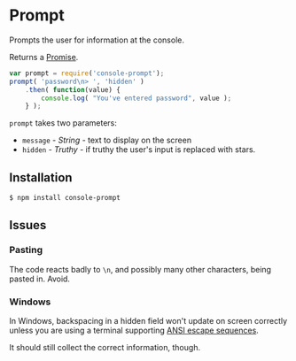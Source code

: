 # Prompt

Prompts the user for information at the console.

Returns a [Promise](http://www.html5rocks.com/en/tutorials/es6/promises/).

```javascript
var prompt = require('console-prompt');
prompt( 'password\n> ', 'hidden' )
	.then( function(value) {
		console.log( "You've entered password", value );
	} );
```

`prompt` takes two parameters:

* `message` - _String_ - text to display on the screen
* `hidden` - _Truthy_ - if truthy the user's input is replaced with stars.

## Installation

```base
$ npm install console-prompt
```

## Issues

### Pasting

The code reacts badly to `\n`, and possibly many other characters, being pasted in.
Avoid.

### Windows

In Windows, backspacing in a hidden field won't update on screen correctly unless
you are using a terminal supporting
[ANSI escape sequences](http://en.wikipedia.org/wiki/ANSI_escape_code).

It should still collect the correct information, though.